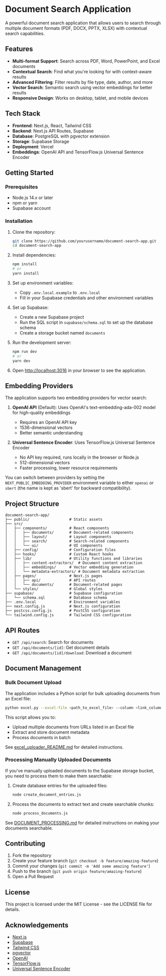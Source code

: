 # Document Search Application

A powerful document search application that allows users to search through multiple document formats (PDF, DOCX, PPTX, XLSX) with contextual search capabilities.

## Features

- **Multi-format Support**: Search across PDF, Word, PowerPoint, and Excel documents
- **Contextual Search**: Find what you're looking for with context-aware results
- **Advanced Filtering**: Filter results by file type, date, author, and more
- **Vector Search**: Semantic search using vector embeddings for better results
- **Responsive Design**: Works on desktop, tablet, and mobile devices

## Tech Stack

- **Frontend**: Next.js, React, Tailwind CSS
- **Backend**: Next.js API Routes, Supabase
- **Database**: PostgreSQL with pgvector extension
- **Storage**: Supabase Storage
- **Deployment**: Vercel
- **Embeddings**: OpenAI API and TensorFlow.js Universal Sentence Encoder

## Getting Started

### Prerequisites

- Node.js 14.x or later
- npm or yarn
- Supabase account

### Installation

1. Clone the repository:
   ```bash
   git clone https://github.com/yourusername/document-search-app.git
   cd document-search-app
   ```

2. Install dependencies:
   ```bash
   npm install
   # or
   yarn install
   ```

3. Set up environment variables:
   - Copy `.env.local.example` to `.env.local`
   - Fill in your Supabase credentials and other environment variables

4. Set up Supabase:
   - Create a new Supabase project
   - Run the SQL script in `supabase/schema.sql` to set up the database schema
   - Create a storage bucket named `documents`

5. Run the development server:
   ```bash
   npm run dev
   # or
   yarn dev
   ```

6. Open [http://localhost:3016](http://localhost:3016) in your browser to see the application.

## Embedding Providers

The application supports two embedding providers for vector search:

1. **OpenAI API** (Default): Uses OpenAI's text-embedding-ada-002 model for high-quality embeddings
   - Requires an OpenAI API key
   - 1536-dimensional vectors
   - Better semantic understanding

2. **Universal Sentence Encoder**: Uses TensorFlow.js Universal Sentence Encoder
   - No API key required, runs locally in the browser or Node.js
   - 512-dimensional vectors
   - Faster processing, lower resource requirements

You can switch between providers by setting the `NEXT_PUBLIC_EMBEDDING_PROVIDER` environment variable to either `openai` or `sbert` (the name is kept as 'sbert' for backward compatibility).

## Project Structure

```
document-search-app/
├── public/                  # Static assets
├── src/
│   ├── components/          # React components
│   │   ├── documents/       # Document-related components
│   │   ├── layout/          # Layout components
│   │   ├── search/          # Search-related components
│   │   └── ui/              # UI components
│   ├── config/              # Configuration files
│   ├── hooks/               # Custom React hooks
│   ├── lib/                 # Utility functions and libraries
│   │   ├── content-extractors/  # Document content extraction
│   │   ├── embeddings/      # Vector embedding generation
│   │   └── metadata-extractors/ # Document metadata extraction
│   ├── pages/               # Next.js pages
│   │   ├── api/             # API routes
│   │   └── documents/       # Document-related pages
│   └── styles/              # Global styles
├── supabase/                # Supabase configuration
│   └── schema.sql           # Database schema
├── .env.local               # Environment variables
├── next.config.js           # Next.js configuration
├── postcss.config.js        # PostCSS configuration
└── tailwind.config.js       # Tailwind CSS configuration
```

## API Routes

- `GET /api/search`: Search for documents
- `GET /api/documents/[id]`: Get document details
- `GET /api/documents/[id]/download`: Download a document

## Document Management

### Bulk Document Upload

The application includes a Python script for bulk uploading documents from an Excel file:

```bash
python excel.py --excel-file <path_to_excel_file> --column <link_column_name>
```

This script allows you to:
- Upload multiple documents from URLs listed in an Excel file
- Extract and store document metadata
- Process documents in batch

See [excel_uploader_README.md](./excel_uploader_README.md) for detailed instructions.

### Processing Manually Uploaded Documents

If you've manually uploaded documents to the Supabase storage bucket, you need to process them to make them searchable:

1. Create database entries for the uploaded files:
   ```bash
   node create_document_entries.js
   ```

2. Process the documents to extract text and create searchable chunks:
   ```bash
   node process_documents.js
   ```

See [DOCUMENT_PROCESSING.md](./DOCUMENT_PROCESSING.md) for detailed instructions on making your documents searchable.

## Contributing

1. Fork the repository
2. Create your feature branch (`git checkout -b feature/amazing-feature`)
3. Commit your changes (`git commit -m 'Add some amazing feature'`)
4. Push to the branch (`git push origin feature/amazing-feature`)
5. Open a Pull Request

## License

This project is licensed under the MIT License - see the LICENSE file for details.

## Acknowledgements

- [Next.js](https://nextjs.org/)
- [Supabase](https://supabase.io/)
- [Tailwind CSS](https://tailwindcss.com/)
- [pgvector](https://github.com/pgvector/pgvector)
- [OpenAI](https://openai.com/)
- [TensorFlow.js](https://www.tensorflow.org/js)
- [Universal Sentence Encoder](https://tfhub.dev/google/universal-sentence-encoder/4)
